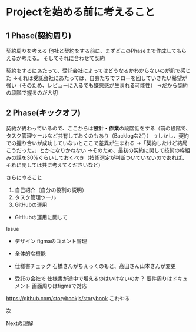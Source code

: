 # Projectを始める前に考えること

## 1 Phase(契約周り)

契約周りを考える
他社と契約をする前に、まずどこのPhaseまで作成してもらえるか考える。
そしてそれに合わせて契約

契約をするにあたって、受託会社によってはどうなるかわからないのが肌で感じた
→それは受託会社にあたっては、自身たちでフローを回していきたい希望が強い（そのため、レビューに入るでも嫌悪感が生まれる可能性）
→だから契約の段階で握るのが大切

## 2 Phase(キックオフ)

契約が終わっているので、ここからは**設計・作業**の段階話をする（前の段階で、タスク管理ツールなど共有しておくのもあり（Backlogなど））
→しかし、契約での握り合いが成功していないとここで差異が生まれる
→「契約したけど結局こうだった。」とかになりかねない
→そのため、最初の契約に関して技術の枠組みの話を30%ぐらいしておくべき（技術選定が判断ついていないのであれば、それに関しては共に考えてくださいなど）

さらにやること
1. 自己紹介（自分の役割の説明）
2. タスク管理ツール
3. GitHubの運用

- GitHubの運用に関して

Issue

- デザイン
figmaのコメント管理

- 全体的な機能


- 仕様書チェック
石橋さんがちぇっくのもと、高田さん山本さんが変更


- 受託の会社で
仕様書が途中で増えるのはいけないのか？
要件周りはドキュメント
画面周りはfigmaで対応


https://github.com/storybookjs/storybook
これやる


次

Nextの理解
